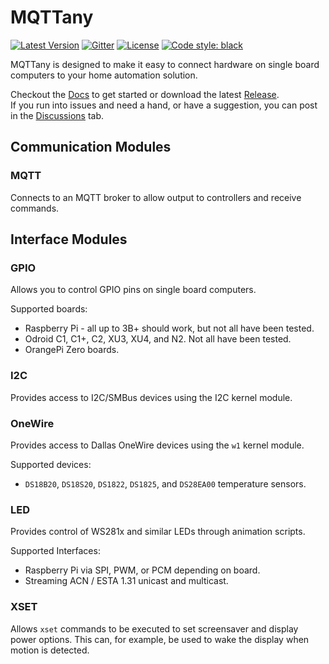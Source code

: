 # MQTTany

[![Latest Version](https://img.shields.io/github/v/tag/CrazyIvan359/mqttany?label=release)](https://github.com/CrazyIvan359/mqttany/releases)
[![Gitter](https://img.shields.io/gitter/room/mqttany/community)](https://gitter.im/mqttany/community)
[![License](https://img.shields.io/badge/license-MIT-green)](https://github.com/CrazyIvan359/mqttany/blob/master/LICENSE)
[![Code style: black](https://img.shields.io/badge/code%20style-black-000000.svg)](https://github.com/psf/black)

MQTTany is designed to make it easy to connect hardware on single board computers to
your home automation solution.

Checkout the [Docs](https://crazyivan359.github.io/mqttany/index.html) to get
started or download the latest [Release](https://github.com/CrazyIvan359/mqttany/releases).  
If you run into issues and need a hand, or have a suggestion, you can post in the
[Discussions](https://github.com/CrazyIvan359/mqttany/discussions) tab.

## Communication Modules

### MQTT

Connects to an MQTT broker to allow output to controllers and receive commands.

## Interface Modules

### GPIO

Allows you to control GPIO pins on single board computers.

Supported boards:

- Raspberry Pi - all up to 3B+ should work, but not all have been tested.
- Odroid C1, C1+, C2, XU3, XU4, and N2. Not all have been tested.
- OrangePi Zero boards.

### I2C

Provides access to I2C/SMBus devices using the I2C kernel module.

### OneWire

Provides access to Dallas OneWire devices using the `w1` kernel module.

Supported devices:

- `DS18B20`, `DS18S20`, `DS1822`, `DS1825`, and `DS28EA00` temperature sensors.

### LED

Provides control of WS281x and similar LEDs through animation scripts.

Supported Interfaces:

- Raspberry Pi via SPI, PWM, or PCM depending on board.
- Streaming ACN / ESTA 1.31 unicast and multicast.

### XSET

Allows `xset` commands to be executed to set screensaver and display power
options. This can, for example, be used to wake the display when motion is
detected.
